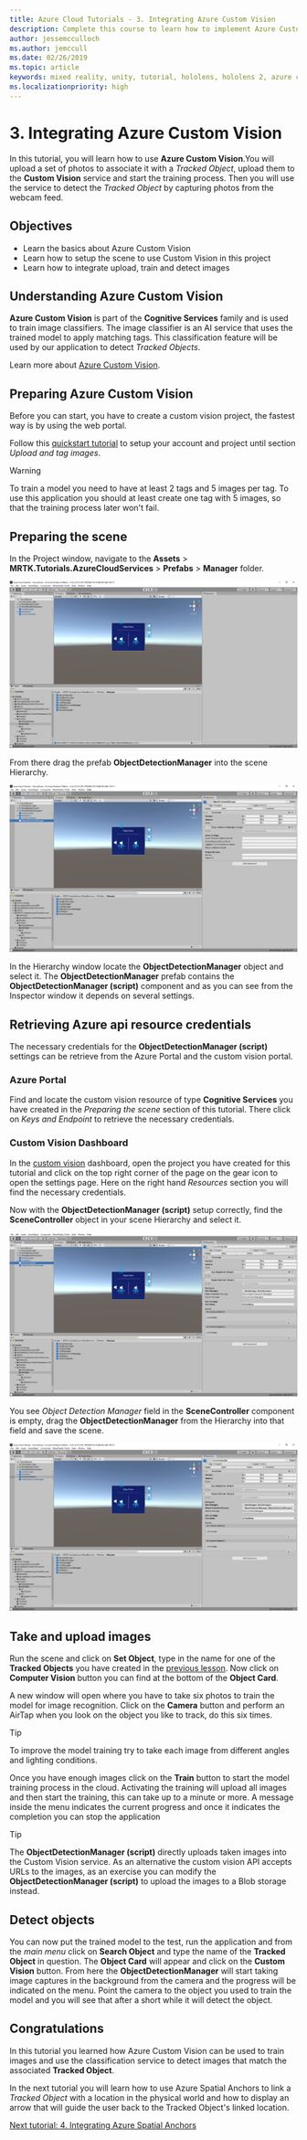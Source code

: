 ```yaml
---
title: Azure Cloud Tutorials - 3. Integrating Azure Custom Vision
description: Complete this course to learn how to implement Azure Custom Vision within a HoloLens 2 application.
author: jessemcculloch
ms.author: jemccull
ms.date: 02/26/2019
ms.topic: article
keywords: mixed reality, unity, tutorial, hololens, hololens 2, azure custom vision, azure cognitive services
ms.localizationpriority: high
---
```


# 3. Integrating Azure Custom Vision

In this tutorial, you will learn how to use **Azure Custom Vision**.You will upload a set of photos to associate it with a *Tracked Object*, upload them to the **Custom Vision** service and start the training process. Then you will use the service to detect the *Tracked Object* by capturing photos from the webcam feed.

## Objectives

* Learn the basics about Azure Custom Vision
* Learn how to setup the scene to use Custom Vision in this project
* Learn how to integrate upload, train and detect images

## Understanding Azure Custom Vision

**Azure Custom Vision** is part of the **Cognitive Services** family and is used to train image classifiers. The image classifier is an AI service that uses the trained model to apply matching tags. This classification feature will be used by our application to detect *Tracked Objects*.

Learn more about [Azure Custom Vision](https://docs.microsoft.com/azure/cognitive-services/custom-vision-service/home).

## Preparing Azure Custom Vision

Before you can start, you have to create a custom vision project, the fastest way is by using the web portal.

Follow this [quickstart tutorial](https://docs.microsoft.com/azure/cognitive-services/custom-vision-service/getting-started-build-a-classifier#choose-training-images) to setup your account and project until section *Upload and tag images*.

> [!WARNING]
> To train a model you need to have at least 2 tags and 5 images per tag. To use this application you should at least create one tag with 5 images, so that the training process later won't fail.

## Preparing the scene

In the Project window, navigate to the **Assets** > **MRTK.Tutorials.AzureCloudServices** > **Prefabs** > **Manager** folder.

![mrlearning-azure](images/mr-learning-azure/tutorial3-section4-step1-1.png)

From there drag the prefab **ObjectDetectionManager** into the scene Hierarchy.

![mrlearning-azure](images/mr-learning-azure/tutorial3-section4-step1-2.png)

In the Hierarchy window locate the **ObjectDetectionManager** object and select it.
The **ObjectDetectionManager** prefab contains the **ObjectDetectionManager (script)** component and as you can see from the Inspector window it depends on several settings.

## Retrieving Azure api resource credentials

The necessary credentials for the **ObjectDetectionManager (script)** settings can be retrieve from the Azure Portal and the custom vision portal.

### Azure Portal
Find and locate the custom vision resource of type **Cognitive Services** you have created in the *Preparing the scene* section of this tutorial. There click on *Keys and Endpoint* to retrieve the necessary credentials.

### Custom Vision Dashboard
In the [custom vision](https://www.customvision.ai/projects) dashboard, open the project you have created for this tutorial and click on the top right corner of the page on the gear icon to open the settings page. Here on the right hand *Resources* section you will find the necessary credentials.

Now with the **ObjectDetectionManager (script)** setup correctly, find the **SceneController** object in your scene Hierarchy and select it.

![mrlearning-azure](images/mr-learning-azure/tutorial3-section4-step1-3.png)

You see *Object Detection Manager* field in the **SceneController** component is empty, drag the **ObjectDetectionManager** from the Hierarchy into that field and save the scene.

![mrlearning-azure](images/mr-learning-azure/tutorial3-section4-step1-4.png)

## Take and upload images

Run the scene and click on **Set Object**, type in the name for one of the **Tracked Objects** you have created in the [previous lesson](mrlearning-azure-02.md). Now click on **Computer Vision** button you can find at the bottom of the **Object Card**.

A new window will open where you have to take six photos to train the model for image recognition. Click on the **Camera** button and perform an AirTap when you look on the object you like to track, do this six times.

> [!TIP]
> To improve the model training try to take each image from different angles and lighting conditions.

Once you have enough images click on the **Train** button to start the model training process in the cloud. Activating the training will upload all images and then start the training, this can take up to a minute or more. A message inside the menu indicates the current progress and once it indicates the completion you can stop the application

> [!TIP]
> The **ObjectDetectionManager (script)** directly uploads taken images into the Custom Vision service. As an alternative the custom vision API accepts URLs to the images, as an exercise you can modify the **ObjectDetectionManager (script)** to upload the images to a Blob storage instead.

## Detect objects

You can now put the trained model to the test, run the application and from the *main menu* click on **Search Object** and type the name of the **Tracked Object** in question. The **Object Card** will appear and click on the **Custom Vision** button. From here the **ObjectDetectionManager** will start taking image captures in the background from the camera and the progress will be indicated on the menu. Point the camera to the object you used to train the model and you will see that after a short while it will detect the object.

## Congratulations

In this tutorial you learned how Azure Custom Vision can be used to train images and use the classification service to detect images that match the associated **Tracked Object**.

In the next tutorial you will learn how to use Azure Spatial Anchors to link a *Tracked Object* with a location in the physical world and how to display an arrow that will guide the user back to the Tracked Object's linked location.

[Next tutorial: 4. Integrating Azure Spatial Anchors](mrlearning-azure-04.md)
